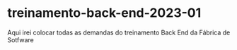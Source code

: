 # treinamento-back-end-2023-01
 Aqui irei colocar todas as demandas do treinamento Back End da Fábrica de Sotfware
